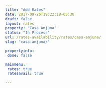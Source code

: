 ```yaml
---
title: "Add Rates"
date: 2017-09-26T19:22:18+05:30
draft: false
layout: rates
property: "Casa Anjuna"
status: "In Process"
url: /rates-availability/rates/casa-anjuna/
slug: "casa-anjuna/"

propertyinfo:
 done: false

mainmenu:
 rates: true
 ratesavail: true

---
```


